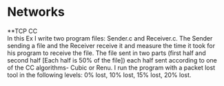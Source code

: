 # Networks
**TCP CC<br>
In this Ex I write two program files: Sender.c and Receiver.c. The Sender sending a file and the
Receiver receive it and measure the time it took for his program to receive the file.
The file sent in two parts (first half and second half [Each half is 50% of the file]) each
half sent according to one of the CC algorithms- Cubic or Renu.
I run the program with a packet lost tool in the following levels:
0% lost, 10% lost, 15% lost, 20% lost.
